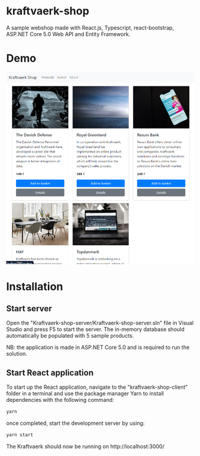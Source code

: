 # kraftvaerk-shop

A sample webshop made with React.js, Typescript, react-bootstrap, ASP.NET Core 5.0 Web API and Entity Framework.

# Demo

![alt text](https://github.com/christian-maigaard/kraftvaerk-shop/blob/main/images/demo.png?raw=true)

# Installation

## Start server

Open the "Kraftvaerk-shop-server/Kraftvaerk-shop-server.sln" file in Visual Studio and press F5 to start the server. The in-memory database should automatically be populated with 5 sample products. 

NB: the application is made in ASP.NET Core 5.0 and is required to run the solution.

## Start React application

To start up the React application, navigate to the "kraftvaerk-shop-client" folder in a terminal and use the package manager Yarn to install dependencies with the following command: 

```bash
yarn
```
once completed, start the development server by using: 

```bash
yarn start
```

The Kraftvaerk should now be running on http://localhost:3000/




